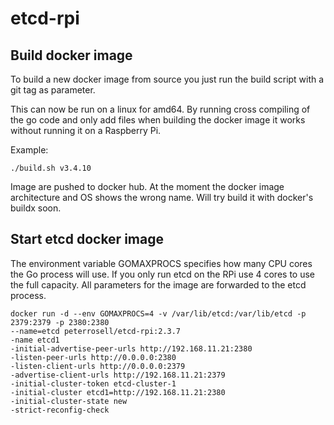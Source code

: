 # etcd-rpi

## Build docker image

To build a new docker image from source you just run the build script with a git tag as parameter.

This can now be run on a linux for amd64. By running cross compiling of the go code and only
add files when building the docker image it works without running it on a Raspberry Pi.

Example:

	./build.sh v3.4.10

Image are pushed to docker hub. At the moment the docker image architecture and OS shows the
wrong name. Will try build it with docker's buildx soon.

## Start etcd docker image

The environment variable GOMAXPROCS specifies how many CPU cores the Go process will use. 
If you only run etcd on the RPi use 4 cores to use the full capacity.
All parameters for the image are forwarded to the etcd process.

	docker run -d --env GOMAXPROCS=4 -v /var/lib/etcd:/var/lib/etcd -p 2379:2379 -p 2380:2380 
	--name=etcd peterrosell/etcd-rpi:2.3.7
	-name etcd1 
	-initial-advertise-peer-urls http://192.168.11.21:2380 
	-listen-peer-urls http://0.0.0.0:2380 
	-listen-client-urls http://0.0.0.0:2379 
	-advertise-client-urls http://192.168.11.21:2379 
	-initial-cluster-token etcd-cluster-1 
	-initial-cluster etcd1=http://192.168.11.21:2380 
	-initial-cluster-state new
	-strict-reconfig-check
